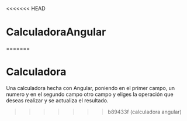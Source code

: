 <<<<<<< HEAD
# CalculadoraAngular
=======
# Calculadora

Una calculadora hecha con Angular, poniendo en el primer campo, un numero y en el segundo campo otro campo y eliges la operación que deseas realizar y se actualiza el resultado.
>>>>>>> b89433f (calculadora angular)
